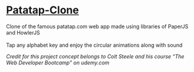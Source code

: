 # [Patatap-Clone](https://patatapclone-nihar.herokuapp.com/ "Visit the web app")
Clone of the famous patatap.com web app made using libraries of PaperJS and HowlerJS <br><br>
Tap any alphabet key and enjoy the circular animations along with sound

*Credit for this project concept belongs to Colt Steele and his course “The Web Developer Bootcamp” on udemy.com*
